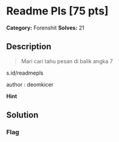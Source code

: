 # Readme Pls [75 pts]

**Category:** Forenshit
**Solves:** 21

## Description
>Mari cari tahu pesan di balik angka 7

s.id/readmepls

author : deomkicer

**Hint**


## Solution

### Flag

